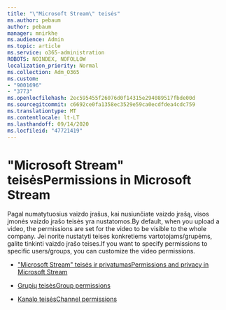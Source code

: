```yaml
---
title: "\"Microsoft Stream\" teisės"
ms.author: pebaum
author: pebaum
manager: mnirkhe
ms.audience: Admin
ms.topic: article
ms.service: o365-administration
ROBOTS: NOINDEX, NOFOLLOW
localization_priority: Normal
ms.collection: Adm_O365
ms.custom:
- "9001696"
- "3773"
ms.openlocfilehash: 2ec595455f26076d0f14315e294089517fbde00d
ms.sourcegitcommit: c6692ce0fa1358ec3529e59ca0ecdfdea4cdc759
ms.translationtype: MT
ms.contentlocale: lt-LT
ms.lasthandoff: 09/14/2020
ms.locfileid: "47721419"
---
```

# <a name="permissions-in-microsoft-stream"></a><span data-ttu-id="cccdf-102">"Microsoft Stream" teisės</span><span class="sxs-lookup"><span data-stu-id="cccdf-102">Permissions in Microsoft Stream</span></span>

<span data-ttu-id="cccdf-103">Pagal numatytuosius vaizdo įrašus, kai nusiunčiate vaizdo įrašą, visos įmonės vaizdo įrašo teisės yra nustatomos.</span><span class="sxs-lookup"><span data-stu-id="cccdf-103">By default, when you upload a video, the permissions are set for the video to be visible to the whole company.</span></span> <span data-ttu-id="cccdf-104">Jei norite nustatyti teises konkretiems vartotojams/grupėms, galite tinkinti vaizdo įrašo teises.</span><span class="sxs-lookup"><span data-stu-id="cccdf-104">If you want to specify permissions to specific users/groups, you can customize the video permissions.</span></span>

- [<span data-ttu-id="cccdf-105">"Microsoft Stream" teisės ir privatumas</span><span class="sxs-lookup"><span data-stu-id="cccdf-105">Permissions and privacy in Microsoft Stream</span></span>](https://docs.microsoft.com/stream/portal-permissions)

- [<span data-ttu-id="cccdf-106">Grupių teisės</span><span class="sxs-lookup"><span data-stu-id="cccdf-106">Group permissions</span></span>](https://docs.microsoft.com/stream/portal-permissions#group-permissions)

- [<span data-ttu-id="cccdf-107">Kanalo teisės</span><span class="sxs-lookup"><span data-stu-id="cccdf-107">Channel permissions</span></span>](https://docs.microsoft.com/stream/portal-permissions#channel-permissions)